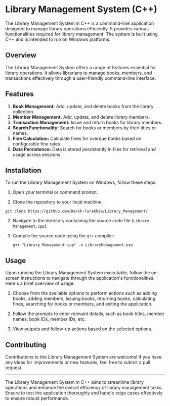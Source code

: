 # Library Management System (C++)

The Library Management System in C++ is a command-line application designed to manage library operations efficiently. It provides various functionalities required for library management. The system is built using C++ and is intended to run on Windows platforms.

## Overview

The Library Management System offers a range of features essential for library operations. It allows librarians to manage books, members, and transactions effectively through a user-friendly command-line interface.

## Features

1. **Book Management:** Add, update, and delete books from the library collection.
2. **Member Management:** Add, update, and delete library members.
3. **Transaction Management:** Issue and return books for library members.
4. **Search Functionality:** Search for books or members by their titles or names.
5. **Fine Calculation:** Calculate fines for overdue books based on configurable fine rates.
6. **Data Persistence:** Data is stored persistently in files for retrieval and usage across sessions.

## Installation

To run the Library Management System on Windows, follow these steps:

1. Open your terminal or command prompt.

2. Clone the repository to your local machine:

```
git clone https://github.com/Darsh-Turakhia/Library_Management/
```

2. Navigate to the directory containing the source code file (`Library Management.cpp`).

3. Compile the source code using the `g++` compiler:

   ```
   g++ "Library Management.cpp" -o LibraryManagement.exe
   ```

## Usage

Upon running the Library Management System executable, follow the on-screen instructions to navigate through the application's functionalities. Here's a brief overview of usage:

1. Choose from the available options to perform actions such as adding books, adding members, issuing books, returning books, calculating fines, searching for books or members, and exiting the application.

2. Follow the prompts to enter relevant details, such as book titles, member names, book IDs, member IDs, etc.

3. View outputs and follow-up actions based on the selected options.

## Contributing

Contributions to the Library Management System are welcome! If you have any ideas for improvements or new features, feel free to submit a pull request.

---
The Library Management System in C++ aims to streamline library operations and enhance the overall efficiency of library management tasks. Ensure to test the application thoroughly and handle edge cases effectively to ensure robust performance.
